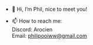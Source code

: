 - 👋 Hi, I’m Phil, nice to meet you!

- 📫 How to reach me: <br>
      Discord: Arocien <br>
      Email: philipooiww@gmail.com 

<!---
Arocien/Arocien is a ✨ special ✨ repository because its `README.md` (this file) appears on your GitHub profile.
You can click the Preview link to take a look at your changes.
--->
